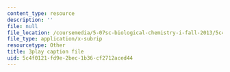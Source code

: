 ```yaml
---
content_type: resource
description: ''
file: null
file_location: /coursemedia/5-07sc-biological-chemistry-i-fall-2013/5c4f0121fd9e2bec1b36cf2712aced44_GrrEdi84cV4.srt
file_type: application/x-subrip
resourcetype: Other
title: 3play caption file
uid: 5c4f0121-fd9e-2bec-1b36-cf2712aced44
---
```

